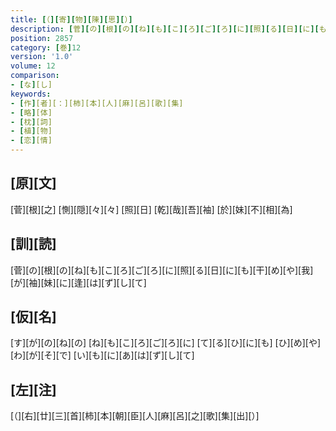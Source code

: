 ```yaml
---
title: [（][寄][物][陳][思][）]
description: [菅][の][根][の][ね][も][こ][ろ][ご][ろ][に][照][る][日][に][も][干][め][や][我][が][袖][妹][に][逢][は][ず][し][て]
position: 2857
category: [巻]12
version: '1.0'
volume: 12
comparison:
- [な][し]
keywords:
- [作][者][：][柿][本][人][麻][呂][歌][集]
- [略][体]
- [枕][詞]
- [植][物]
- [恋][情]
---
```


## [原][文]

[菅][根][之] [惻][隠][々][々] [照][日] [乾][哉][吾][袖] [於][妹][不][相][為]

## [訓][読]

[菅][の][根][の][ね][も][こ][ろ][ご][ろ][に][照][る][日][に][も][干][め][や][我][が][袖][妹][に][逢][は][ず][し][て]

## [仮][名]

[す][が][の][ね][の] [ね][も][こ][ろ][ご][ろ][に] [て][る][ひ][に][も] [ひ][め][や][わ][が][そ][で] [い][も][に][あ][は][ず][し][て]

## [左][注]

[（][右][廿][三][首][柿][本][朝][臣][人][麻][呂][之][歌][集][出][）]
